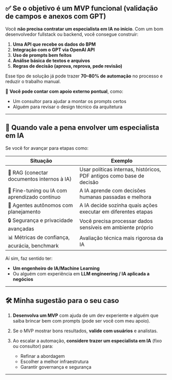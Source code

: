 ## ✅ Se o objetivo é um MVP funcional (validação de campos e anexos com GPT)

Você **não precisa contratar um especialista em IA no início**. Com um bom desenvolvedor fullstack ou backend, você consegue construir:

1. **Uma API que recebe os dados do BPM**
2. **Integração com o GPT via OpenAI API**
3. **Uso de prompts bem feitos**
4. **Análise básica de textos e arquivos**
5. **Regras de decisão (aprova, reprova, pede revisão)**

Esse tipo de solução já pode trazer **70–80% de automação** no processo e reduzir o trabalho manual.

🔧 **Você pode contar com apoio externo pontual**, como:

* Um consultor para ajudar a montar os prompts certos
* Alguém para revisar o design técnico da arquitetura

---

## 🧠 Quando **vale a pena** envolver um especialista em IA

Se você for avançar para etapas como:

| Situação                                      | Exemplo                                                               |
| --------------------------------------------- | --------------------------------------------------------------------- |
| 🧩 RAG (conectar documentos internos à IA)    | Usar políticas internas, históricos, PDF antigos como base de decisão |
| 🧠 Fine-tuning ou IA com aprendizado contínuo | A IA aprende com decisões humanas passadas e melhora                  |
| 🤖 Agentes autônomos com planejamento         | A IA decide sozinha quais ações executar em diferentes etapas         |
| 🔒 Segurança e privacidade avançadas          | Você precisa processar dados sensíveis em ambiente próprio            |
| 📊 Métricas de confiança, acurácia, benchmark | Avaliação técnica mais rigorosa da IA                                 |

Aí sim, faz sentido ter:

* **Um engenheiro de IA/Machine Learning**
* Ou alguém com experiência em **LLM engineering / IA aplicada a negócios**

---

## 🛠️ Minha sugestão para o seu caso

1. **Desenvolva um MVP** com ajuda de um dev experiente e alguém que saiba brincar bem com prompts (pode ser você com meu apoio).
2. Se o MVP mostrar bons resultados, **valide com usuários** e analistas.
3. Ao escalar a automação, **considere trazer um especialista em IA** (fixo ou consultor) para:

   * Refinar a abordagem
   * Escolher a melhor infraestrutura
   * Garantir governança e segurança

---